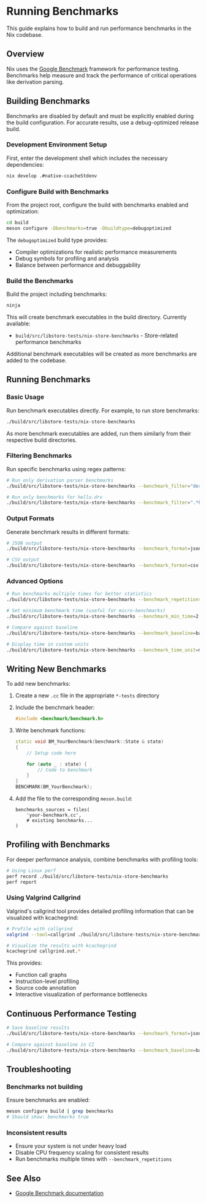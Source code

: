# Running Benchmarks

This guide explains how to build and run performance benchmarks in the Nix codebase.

## Overview

Nix uses the [Google Benchmark](https://github.com/google/benchmark) framework for performance testing. Benchmarks help measure and track the performance of critical operations like derivation parsing.

## Building Benchmarks

Benchmarks are disabled by default and must be explicitly enabled during the build configuration. For accurate results, use a debug-optimized release build.

### Development Environment Setup

First, enter the development shell which includes the necessary dependencies:

```bash
nix develop .#native-ccacheStdenv
```

### Configure Build with Benchmarks

From the project root, configure the build with benchmarks enabled and optimization:

```bash
cd build
meson configure -Dbenchmarks=true -Dbuildtype=debugoptimized
```

The `debugoptimized` build type provides:
- Compiler optimizations for realistic performance measurements
- Debug symbols for profiling and analysis
- Balance between performance and debuggability

### Build the Benchmarks

Build the project including benchmarks:

```bash
ninja
```

This will create benchmark executables in the build directory. Currently available:
- `build/src/libstore-tests/nix-store-benchmarks` - Store-related performance benchmarks

Additional benchmark executables will be created as more benchmarks are added to the codebase.

## Running Benchmarks

### Basic Usage

Run benchmark executables directly. For example, to run store benchmarks:

```bash
./build/src/libstore-tests/nix-store-benchmarks
```

As more benchmark executables are added, run them similarly from their respective build directories.

### Filtering Benchmarks

Run specific benchmarks using regex patterns:

```bash
# Run only derivation parser benchmarks
./build/src/libstore-tests/nix-store-benchmarks --benchmark_filter="derivation.*"

# Run only benchmarks for hello.drv
./build/src/libstore-tests/nix-store-benchmarks --benchmark_filter=".*hello.*"
```

### Output Formats

Generate benchmark results in different formats:

```bash
# JSON output
./build/src/libstore-tests/nix-store-benchmarks --benchmark_format=json > results.json

# CSV output
./build/src/libstore-tests/nix-store-benchmarks --benchmark_format=csv > results.csv
```

### Advanced Options

```bash
# Run benchmarks multiple times for better statistics
./build/src/libstore-tests/nix-store-benchmarks --benchmark_repetitions=10

# Set minimum benchmark time (useful for micro-benchmarks)
./build/src/libstore-tests/nix-store-benchmarks --benchmark_min_time=2

# Compare against baseline
./build/src/libstore-tests/nix-store-benchmarks --benchmark_baseline=baseline.json

# Display time in custom units
./build/src/libstore-tests/nix-store-benchmarks --benchmark_time_unit=ms
```

## Writing New Benchmarks

To add new benchmarks:

1. Create a new `.cc` file in the appropriate `*-tests` directory
2. Include the benchmark header:
   ```cpp
   #include <benchmark/benchmark.h>
   ```

3. Write benchmark functions:
   ```cpp
   static void BM_YourBenchmark(benchmark::State & state)
   {
       // Setup code here

       for (auto _ : state) {
           // Code to benchmark
       }
   }
   BENCHMARK(BM_YourBenchmark);
   ```

4. Add the file to the corresponding `meson.build`:
   ```meson
   benchmarks_sources = files(
       'your-benchmark.cc',
       # existing benchmarks...
   )
   ```

## Profiling with Benchmarks

For deeper performance analysis, combine benchmarks with profiling tools:

```bash
# Using Linux perf
perf record ./build/src/libstore-tests/nix-store-benchmarks
perf report
```

### Using Valgrind Callgrind

Valgrind's callgrind tool provides detailed profiling information that can be visualized with kcachegrind:

```bash
# Profile with callgrind
valgrind --tool=callgrind ./build/src/libstore-tests/nix-store-benchmarks

# Visualize the results with kcachegrind
kcachegrind callgrind.out.*
```

This provides:
- Function call graphs
- Instruction-level profiling
- Source code annotation
- Interactive visualization of performance bottlenecks

## Continuous Performance Testing

```bash
# Save baseline results
./build/src/libstore-tests/nix-store-benchmarks --benchmark_format=json > baseline.json

# Compare against baseline in CI
./build/src/libstore-tests/nix-store-benchmarks --benchmark_baseline=baseline.json
```

## Troubleshooting

### Benchmarks not building

Ensure benchmarks are enabled:
```bash
meson configure build | grep benchmarks
# Should show: benchmarks true
```

### Inconsistent results

- Ensure your system is not under heavy load
- Disable CPU frequency scaling for consistent results
- Run benchmarks multiple times with `--benchmark_repetitions`

## See Also

- [Google Benchmark documentation](https://github.com/google/benchmark/blob/main/docs/user_guide.md)
